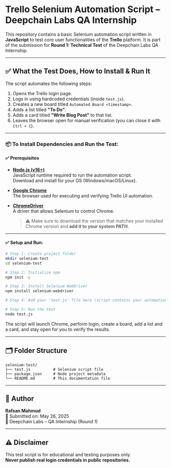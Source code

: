 # Trello Selenium Automation Script – Deepchain Labs QA Internship

This repository contains a basic Selenium automation script written in **JavaScript** to test core user functionalities of the **Trello** platform. It is part of the submission for **Round 1: Technical Test** of the Deepchain Labs QA Internship.

---

## ✅ What the Test Does, How to Install & Run It

The script automates the following steps:

1. Opens the Trello login page.
2. Logs in using hardcoded credentials (inside `test.js`).
3. Creates a new board titled `Automated Board <timestamp>`.
4. Adds a list titled **"To Do"**.
5. Adds a card titled **"Write Blog Post"** to that list.
6. Leaves the browser open for manual verification (you can close it with `Ctrl + C`).

---

### 📦 To Install Dependencies and Run the Test:

#### ✅ Prerequisites

- **[Node.js (v16+)](https://nodejs.org/en/download/)**  
  JavaScript runtime required to run the automation script.  
  Download and install for your OS (Windows/macOS/Linux).

- **[Google Chrome](https://www.google.com/chrome/)**  
  The browser used for executing and verifying Trello UI automation.

- **[ChromeDriver](https://chromedriver.chromium.org/downloads)**  
  A driver that allows Selenium to control Chrome.  
  > ⚠️ Make sure to download the version that matches your installed Chrome version and **add it to your system PATH**.

---

#### ✅ Setup and Run:
```bash
# Step 1: Create project folder
mkdir selenium-test
cd selenium-test

# Step 2: Initialize npm
npm init -y

# Step 3: Install Selenium WebDriver
npm install selenium-webdriver

# Step 4: Add your 'test.js' file here (script contains your automation)

# Step 5: Run the test
node test.js
```

The script will launch Chrome, perform login, create a board, add a list and a card, and stay open for you to verify the results.

---

## 🗂 Folder Structure

```
selenium-test/
├── test.js          # Selenium script file
├── package.json     # Node project metadata
└── README.md        # This documentation file
```

---

## 👤 Author

**Rafsan Mahmud**  
📅 Submitted on: May 26, 2025  
🏢 Deepchain Labs – QA Internship (Round 1)

---

## ⚠️ Disclaimer

This test script is for educational and testing purposes only.  
**Never publish real login credentials in public repositories.**
